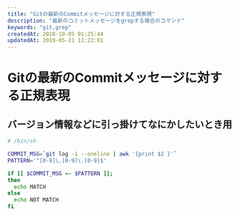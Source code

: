 ```yaml
---
title: "Gitの最新のCommitメッセージに対する正規表現"
description: "最新のコミットメッセージをgrepする場合のコマンド"
keywords: "git,grep"
createdAt: 2018-10-05 01:25:44
updatedAt: 2019-05-21 11:22:01
---
```


# Gitの最新のCommitメッセージに対する正規表現

## バージョン情報などに引っ掛けてなにかしたいとき用

```sh
# /bin/sh

COMMIT_MSG=`git log -1 --oneline | awk '{print $2 }'`
PATTERN='^[0-9]\.[0-9]\.[0-9]$'

if [[ $COMMIT_MSG =~ $PATTERN ]];
then
  echo MATCH
else
  echo NOT MATCH
fi
```

